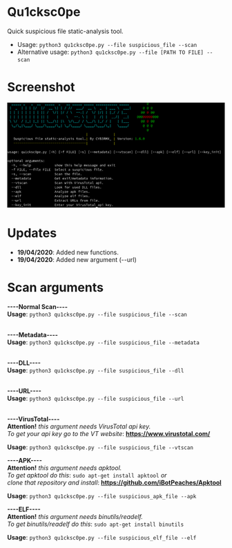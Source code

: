 # Qu1cksc0pe
Quick suspicious file static-analysis tool.

- Usage: ```python3 qu1cksc0pe.py --file suspicious_file --scan```
- Alternative usage: ```python3 qu1cksc0pe.py --file [PATH TO FILE] --scan```

# Screenshot
![Screen](.Screenshot.png)

# Updates
- <b>19/04/2020</b>: Added new functions.
- <b>19/04/2020</b>: Added new argument (--url)

# Scan arguments
<b>----Normal Scan----</b><br>
<b>Usage</b>: ```python3 qu1cksc0pe.py --file suspicious_file --scan```<br><br>

<b>----Metadata----</b><br>
<b>Usage</b>: ```python3 qu1cksc0pe.py --file suspicious_file --metadata```<br><br>

<b>----DLL----</b><br>
<b>Usage</b>: ```python3 qu1cksc0pe.py --file suspicious_file --dll```<br><br>

<b>----URL----</b><br>
<b>Usage</b>: ```python3 qu1cksc0pe.py --file suspicious_file --url```<br><br>

<b>----VirusTotal----</b><br>
<b>Attention!</b><i> this argument needs VirusTotal api key.</i><br>
<i>To get your api key go to the VT website</i>: <b>https://www.virustotal.com/</b>

<b>Usage</b>: ```python3 qu1cksc0pe.py --file suspicious_file --vtscan```<br>

<b>----APK----</b><br>
<b>Attention!</b><i> this argument needs apktool.</i><br>
<i>To get apktool do this</i>: ```sudo apt-get install apktool``` <i>or<br>
clone that repository and install</i>: <b>https://github.com/iBotPeaches/Apktool</b>

<b>Usage</b>: ```python3 qu1cksc0pe.py --file suspicious_apk_file --apk```<br>

<b>----ELF----</b><br>
<b>Attention!</b><i> this argument needs binutils/readelf.</i><br>
<i>To get binutils/readelf do this</i>: ```sudo apt-get install binutils``` </i><br>

<b>Usage</b>: ```python3 qu1cksc0pe.py --file suspicious_elf_file --elf```<br>
